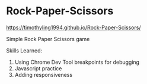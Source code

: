 # Rock-Paper-Scissors

https://timothyling1994.github.io/Rock-Paper-Scissors/

Simple Rock Paper Scissors game

Skills Learned:

1) Using Chrome Dev Tool breakpoints for debugging
2) Javascript practice
3) Adding responsiveness